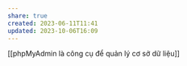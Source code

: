 ```yaml
---
share: true
created: 2023-06-11T11:41
updated: 2023-10-06T16:09
---
```

[[phpMyAdmin là công cụ để quản lý cơ sở dữ liệu]] 
